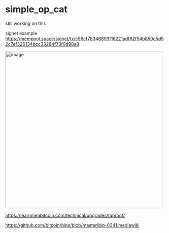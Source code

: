 # simple_op_cat

still working on this

signet example https://mempool.space/signet/tx/c56cf78346893f16221adf62f54b850c5d52c7ef326134bcc33284f73f0d98a8

<img width="495" alt="image" src="https://github.com/user-attachments/assets/09d11c48-2db5-418e-9bc6-aa6e8250f19c" />



https://learnmeabitcoin.com/technical/upgrades/taproot/

https://github.com/bitcoin/bips/blob/master/bip-0341.mediawiki
